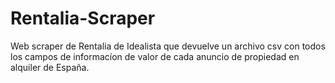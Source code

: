 # Rentalia-Scraper
Web scraper de Rentalia de Idealista que devuelve un archivo csv con todos los campos de informacíon de valor de cada anuncio de propiedad en alquiler de España.
